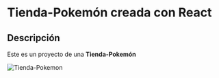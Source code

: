 # Tienda-Pokemón creada con React

## Descripción
Este es un proyecto de una **Tienda-Pokemón** 

![Tienda-Pokemon](https://github.com/user-attachments/assets/0f0bd107-da9a-4c7d-9855-1dd7953fcf68)

